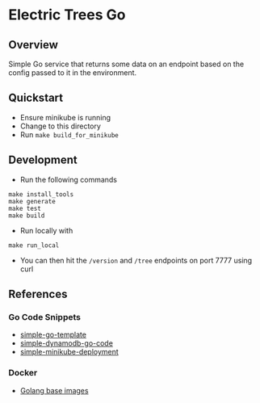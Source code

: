 # Electric Trees Go

## Overview

Simple Go service that returns some data on an endpoint based on the config 
passed to it in the environment.


## Quickstart

* Ensure minikube is running
* Change to this directory 
* Run `make build_for_minikube`


## Development

* Run the following commands 

```
make install_tools
make generate
make test
make build
```

* Run locally with 

``` 
make run_local
```

* You can then hit the `/version` and `/tree` endpoints on port 7777 using curl


## References

### Go Code Snippets

* [simple-go-template](https://github.com/fionahiklas/simple-go-template)
* [simple-dynamodb-go-code](https://github.com/fionahiklas/simple-dynamodb-go-code)
* [simple-minikube-deployment](https://github.com/fionahiklas/simple-minikube-deployment)

### Docker

* [Golang base images](https://hub.docker.com/_/golang)



